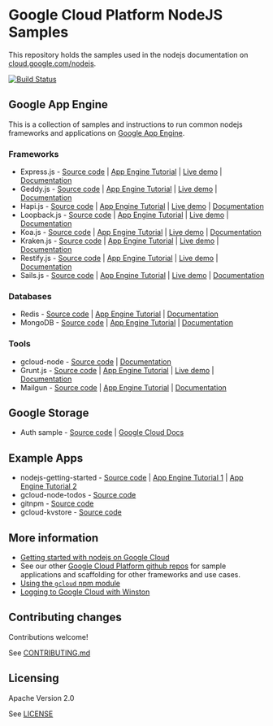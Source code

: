 # Google Cloud Platform NodeJS Samples

This repository holds the samples used in the nodejs documentation on
[cloud.google.com/nodejs](https://cloud.google.com/nodejs).

[![Build Status](https://travis-ci.org/GoogleCloudPlatform/nodejs-docs-samples.svg)](https://travis-ci.org/GoogleCloudPlatform/nodejs-docs-samples)

## Google App Engine

This is a collection of samples and instructions to run common nodejs frameworks
and applications on [Google App Engine](http://cloud.google.com/nodejs).

### Frameworks

- Express.js - [Source code][express_1] | [App Engine Tutorial][express_2] | [Live demo][express_3] | [Documentation][express_4]
- Geddy.js - [Source code][geddy_1] | [App Engine Tutorial][geddy_2] | [Live demo][geddy_3] | [Documentation][geddy_4]
- Hapi.js - [Source code][hapi_1] | [App Engine Tutorial][hapi_2] | [Live demo][hapi_3] | [Documentation][hapi_4]
- Loopback.js - [Source code][loopback_1] | [App Engine Tutorial][loopback_2] | [Live demo][loopback_3] | [Documentation][loopback_4]
- Koa.js - [Source code][koa_1] | [App Engine Tutorial][koa_2] | [Live demo][koa_3] | [Documentation][koa_4]
- Kraken.js - [Source code][kraken_1] | [App Engine Tutorial][kraken_2] | [Live demo][kraken_3] | [Documentation][kraken_4]
- Restify.js - [Source code][restify_1] | [App Engine Tutorial][restify_2] | [Live demo][restify_3] | [Documentation][restify_4]
- Sails.js - [Source code][sails_1] | [App Engine Tutorial][sails_2] | [Live demo][sails_3] | [Documentation][sails_4]

### Databases

- Redis - [Source code][redis_1] | [App Engine Tutorial][redis_2] | [Documentation][redis_3]
- MongoDB - [Source code][mongo_1] | [App Engine Tutorial][mongo_2] | [Documentation][mongo_3]

### Tools

- gcloud-node - [Source code][gcloud_1] | [Documentation][gcloud_2]
- Grunt.js - [Source code][grunt_1] | [App Engine Tutorial][grunt_2] | [Live demo][grunt_3] | [Documentation][grunt_4]
- Mailgun - [Source code][mailgun_1] | [App Engine Tutorial][mailgun_2] | [Documentation][mailgun_3]

## Google Storage

- Auth sample - [Source code][storage_1] | [Google Cloud Docs][storage_2]

## Example Apps

- nodejs-getting-started - [Source code][nodejs_1] | [App Engine Tutorial 1][nodejs_2] | [App Engine Tutorial 2][nodejs_3]
- gcloud-node-todos - [Source code][todos_1]
- gitnpm - [Source code][gitnpm_1]
- gcloud-kvstore - [Source code][kvstore_1]

## More information

- [Getting started with nodejs on Google Cloud](http://cloud.google.com/nodejs/)
- See our other [Google Cloud Platform github repos](https://github.com/GoogleCloudPlatform) for sample applications and scaffolding for other frameworks and use cases.
- [Using the `gcloud` npm module](https://googlecloudplatform.github.io/gcloud-node/#/)
- [Logging to Google Cloud with Winston](https://github.com/GoogleCloudPlatform/winston-gae)

## Contributing changes

Contributions welcome!

See [CONTRIBUTING.md](https://github.com/GoogleCloudPlatform/nodejs-docs-samples/blob/master/CONTRIBUTING.md)

## Licensing

Apache Version 2.0

See [LICENSE](https://github.com/GoogleCloudPlatform/nodejs-docs-samples/blob/master/LICENSE)

[storage_1]: https://github.com/GoogleCloudPlatform/nodejs-docs-samples/blob/master/storage/authSample.js
[storage_2]: https://cloud.google.com/storage/docs/authentication#acd-examples

[express_1]: https://github.com/GoogleCloudPlatform/nodejs-docs-samples/blob/master/appengine/express
[express_2]: https://cloud.google.com/nodejs/resources/frameworks/express
[express_3]: http://express-dot-nodejs-docs-samples.appspot.com
[express_4]: http://expressjs.com/

[geddy_1]: https://github.com/GoogleCloudPlatform/nodejs-docs-samples/blob/master/appengine/geddy
[geddy_2]: https://cloud.google.com/nodejs/resources/frameworks/geddy
[geddy_3]: http://geddy-dot-nodejs-docs-samples.appspot.com
[geddy_4]: http://geddyjs.org/

[hapi_1]: https://github.com/GoogleCloudPlatform/nodejs-docs-samples/blob/master/appengine/hapi
[hapi_2]: https://cloud.google.com/nodejs/resources/frameworks/hapi
[hapi_3]: http://hapi-dot-nodejs-docs-samples.appspot.com
[hapi_4]: http://hapijs.com/

[loopback_1]: https://github.com/GoogleCloudPlatform/nodejs-docs-samples/blob/master/appengine/loopback
[loopback_2]: https://cloud.google.com/nodejs/resources/frameworks/loopback
[loopback_3]: http://loopback-dot-nodejs-docs-samples.appspot.com
[loopback_4]: http://loopback.io/

[koa_1]: https://github.com/GoogleCloudPlatform/nodejs-docs-samples/blob/master/appengine/koa
[koa_2]: https://cloud.google.com/nodejs/resources/frameworks/koa
[koa_3]: http://koa-dot-nodejs-docs-samples.appspot.com
[koa_4]: http://koajs.com/

[kraken_1]: https://github.com/GoogleCloudPlatform/nodejs-docs-samples/blob/master/appengine/kraken
[kraken_2]: https://cloud.google.com/nodejs/resources/frameworks/kraken
[kraken_3]: http://kraken-dot-nodejs-docs-samples.appspot.com
[kraken_4]: http://krakenjs.com/

[restify_1]: https://github.com/GoogleCloudPlatform/nodejs-docs-samples/blob/master/appengine/restify
[restify_2]: https://cloud.google.com/nodejs/resources/frameworks/restify
[restify_3]: http://restify-dot-nodejs-docs-samples.appspot.com
[restify_4]: http://restify.com/

[sails_1]: https://github.com/GoogleCloudPlatform/nodejs-docs-samples/blob/master/appengine/sails
[sails_2]: https://cloud.google.com/nodejs/resources/frameworks/sails
[sails_3]: http://sails-dot-nodejs-docs-samples.appspot.com
[sails_4]: http://sailsjs.org/

[redis_1]: https://github.com/GoogleCloudPlatform/nodejs-docs-samples/blob/master/appengine/redis
[redis_2]: https://cloud.google.com/nodejs/resources/databases/redis
[redis_3]: https://redis.io/

[mongo_1]: https://github.com/GoogleCloudPlatform/nodejs-docs-samples/blob/master/appengine/mongo
[mongo_2]: https://cloud.google.com/nodejs/resources/databases/mongo
[mongo_3]: https://docs.mongodb.org/

[gcloud_1]: https://github.com/GoogleCloudPlatform/gcloud-node
[gcloud_2]: https://googlecloudplatform.github.io/gcloud-node/#/

[grunt_1]: https://github.com/GoogleCloudPlatform/nodejs-docs-samples/blob/master/appengine/grunt
[grunt_2]: https://cloud.google.com/nodejs/resources/tools/grunt
[grunt_3]: http://grunt-dot-nodejs-docs-samples.appspot.com
[grunt_4]: http://gruntjs.com/

[mailgun_1]: https://github.com/GoogleCloudPlatform/nodejs-docs-samples/blob/master/appengine/mailgun
[mailgun_2]: https://cloud.google.com/nodejs/resources/tools/mailgun
[mailgun_3]: http://www.mailgun.com/

[nodejs_1]: https://github.com/GoogleCloudPlatform/nodejs-getting-started
[nodejs_2]: https://cloud.google.com/nodejs/getting-started/hello-world
[nodejs_3]: https://cloud.google.com/nodejs/getting-started/tutorial-app

[todos_1]: https://github.com/GoogleCloudPlatform/gcloud-node-todos

[gitnpm_1]: https://github.com/stephenplusplus/gitnpm

[kvstore_1]: https://github.com/stephenplusplus/gcloud-kvstore
